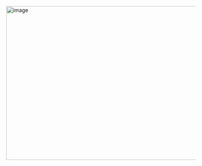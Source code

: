 <img width="1430" height="409" alt="image" src="https://github.com/user-attachments/assets/5c18f5b2-f8b7-4f9b-9f74-67c512b7ac1d" />
